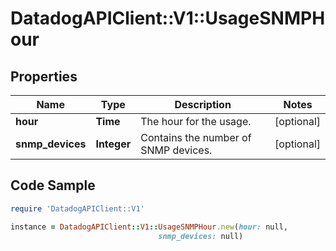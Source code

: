 # DatadogAPIClient::V1::UsageSNMPHour

## Properties

Name | Type | Description | Notes
------------ | ------------- | ------------- | -------------
**hour** | **Time** | The hour for the usage. | [optional] 
**snmp_devices** | **Integer** | Contains the number of SNMP devices. | [optional] 

## Code Sample

```ruby
require 'DatadogAPIClient::V1'

instance = DatadogAPIClient::V1::UsageSNMPHour.new(hour: null,
                                 snmp_devices: null)
```



